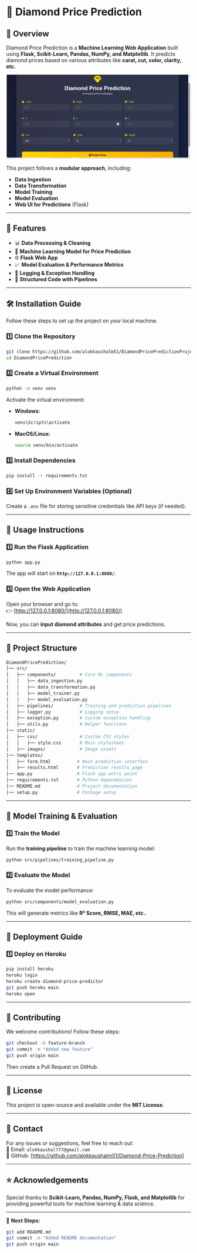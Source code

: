 # 💎 Diamond Price Prediction

## 📖 Overview
Diamond Price Prediction is a **Machine Learning Web Application** built using **Flask, Scikit-Learn, Pandas, NumPy, and Matplotlib**. It predicts diamond prices based on various attributes like **carat, cut, color, clarity, etc.**

![image](https://github.com/alokkaushalm51/Diamond-Price-Prediction/blob/main/static/images/Screenshot%20(39).png)

This project follows a **modular approach**, including:
- **Data Ingestion**
- **Data Transformation**
- **Model Training**
- **Model Evaluation**
- **Web UI for Predictions** (Flask)

---

## 🚀 Features
- 📊 **Data Processing & Cleaning**
- 🤖 **Machine Learning Model for Price Prediction**
- 🌐 **Flask Web App**
- 📈 **Model Evaluation & Performance Metrics**
- 📝 **Logging & Exception Handling**
- 📂 **Structured Code with Pipelines**

---

## 🛠️ Installation Guide
Follow these steps to set up the project on your local machine.

### **1️⃣ Clone the Repository**
```bash
git clone https://github.com/alokkaushalm51/DiamondPricePredictionProject
cd DiamondPricePrediction
```

### **2️⃣ Create a Virtual Environment**
```bash
python -m venv venv
```

Activate the virtual environment:
- **Windows:**  
  ```bash
  venv\Scripts\activate
  ```
- **MacOS/Linux:**  
  ```bash
  source venv/bin/activate
  ```

### **3️⃣ Install Dependencies**
```bash
pip install -r requirements.txt
```

### **4️⃣ Set Up Environment Variables (Optional)**
Create a `.env` file for storing sensitive credentials like API keys (if needed).

---

## 📌 Usage Instructions

### **1️⃣ Run the Flask Application**
```bash
python app.py
```
The app will start on **`http://127.0.0.1:8080/`**.

### **2️⃣ Open the Web Application**
Open your browser and go to:  
👉 [http://127.0.0.1:8080/](http://127.0.0.1:8080/)  

Now, you can **input diamond attributes** and get price predictions.

---

## 📂 Project Structure
```bash
DiamondPricePrediction/
│── src/
│   ├── components/         # Core ML components
│   │   ├── data_ingestion.py
│   │   ├── data_transformation.py
│   │   ├── model_trainer.py
│   │   ├── model_evaluation.py
│   ├── pipelines/          # Training and prediction pipelines
│   ├── logger.py           # Logging setup
│   ├── exception.py        # Custom exception handling
│   ├── utils.py            # Helper functions
│── static/
│   ├── css/                # Custom CSS styles
│   │   ├── style.css       # Main stylesheet
│   ├── images/             # Image assets
│── templates/
│   ├── form.html          # Main prediction interface
│   ├── results.html       # Prediction results page
│── app.py                 # Flask app entry point
│── requirements.txt       # Python dependencies
│── README.md              # Project documentation
│── setup.py               # Package setup
```

---

## 🤖 Model Training & Evaluation
### **1️⃣ Train the Model**
Run the **training pipeline** to train the machine learning model:
```bash
python src/pipelines/training_pipeline.py
```

### **2️⃣ Evaluate the Model**
To evaluate the model performance:
```bash
python src/components/model_evaluation.py
```
This will generate metrics like **R² Score, RMSE, MAE, etc.**.

---

## 🚀 Deployment Guide
### **1️⃣ Deploy on Heroku**
```bash
pip install heroku
heroku login
heroku create diamond-price-predictor
git push heroku main
heroku open
```

---

## 🎯 Contributing
We welcome contributions! Follow these steps:
```bash
git checkout -b feature-branch
git commit -m "Added new feature"
git push origin main
```
Then create a Pull Request on GitHub.

---

## 📜 License
This project is open-source and available under the **MIT License**.

---

## 📧 Contact
For any issues or suggestions, feel free to reach out:  
📧 Email: `alokkaushal777@gmail.com`  
🔗 GitHub: [https://github.com/alokkaushalm51/Diamond-Price-Prediction]

---

## ⭐ Acknowledgements
Special thanks to **Scikit-Learn, Pandas, NumPy, Flask, and Matplotlib** for providing powerful tools for machine learning & data science.

---

📌 **Next Steps:**
```bash
git add README.md
git commit -m "Added README documentation"
git push origin main
```
```

